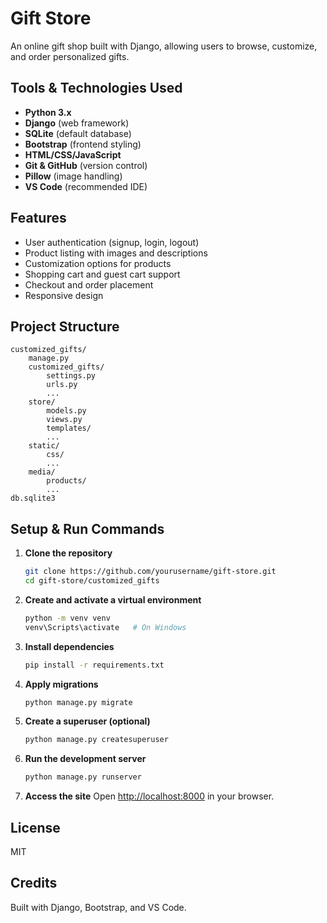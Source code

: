 # Gift Store

An online gift shop built with Django, allowing users to browse, customize, and order personalized gifts.

## Tools & Technologies Used

- **Python 3.x**
- **Django** (web framework)
- **SQLite** (default database)
- **Bootstrap** (frontend styling)
- **HTML/CSS/JavaScript**
- **Git & GitHub** (version control)
- **Pillow** (image handling)
- **VS Code** (recommended IDE)

## Features

- User authentication (signup, login, logout)
- Product listing with images and descriptions
- Customization options for products
- Shopping cart and guest cart support
- Checkout and order placement
- Responsive design

## Project Structure

```
customized_gifts/
    manage.py
    customized_gifts/
        settings.py
        urls.py
        ...
    store/
        models.py
        views.py
        templates/
        ...
    static/
        css/
        ...
    media/
        products/
        ...
db.sqlite3
```

## Setup & Run Commands

1. **Clone the repository**
   ```sh
   git clone https://github.com/yourusername/gift-store.git
   cd gift-store/customized_gifts
   ```

2. **Create and activate a virtual environment**
   ```sh
   python -m venv venv
   venv\Scripts\activate   # On Windows
   ```

3. **Install dependencies**
   ```sh
   pip install -r requirements.txt
   ```

4. **Apply migrations**
   ```sh
   python manage.py migrate
   ```

5. **Create a superuser (optional)**
   ```sh
   python manage.py createsuperuser
   ```

6. **Run the development server**
   ```sh
   python manage.py runserver
   ```

7. **Access the site**
   Open [http://localhost:8000](http://localhost:8000) in your browser.

## License

MIT

## Credits

Built with Django, Bootstrap, and VS Code.
